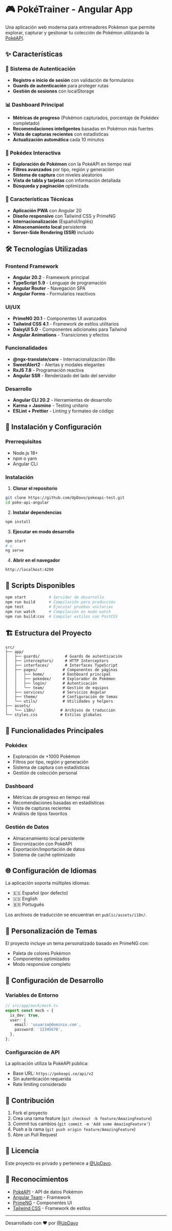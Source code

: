 # 🎮 PokéTrainer - Angular App

Una aplicación web moderna para entrenadores Pokémon que permite explorar, capturar y gestionar tu colección de Pokémon utilizando la [PokéAPI](https://pokeapi.co/).

## ✨ Características

### 🔐 Sistema de Autenticación
- **Registro e inicio de sesión** con validación de formularios
- **Guards de autenticación** para proteger rutas
- **Gestión de sesiones** con localStorage

### 📊 Dashboard Principal
- **Métricas de progreso** (Pokémon capturados, porcentaje de Pokédex completado)
- **Recomendaciones inteligentes** basadas en Pokémon más fuertes
- **Vista de capturas recientes** con estadísticas
- **Actualización automática** cada 10 minutos

### 🎯 Pokédex Interactiva
- **Exploración de Pokémon** con la PokéAPI en tiempo real
- **Filtros avanzados** por tipo, región y generación
- **Sistema de captura** con niveles aleatorios
- **Vista de tabla y tarjetas** con información detallada
- **Búsqueda y paginación** optimizada

### 📱 Características Técnicas
- **Aplicación PWA** con Angular 20
- **Diseño responsivo** con Tailwind CSS y PrimeNG
- **Internacionalización** (Español/Inglés)
- **Almacenamiento local** persistente
- **Server-Side Rendering (SSR)** incluido

## 🛠️ Tecnologías Utilizadas

### Frontend Framework
- **Angular 20.2** - Framework principal
- **TypeScript 5.9** - Lenguaje de programación
- **Angular Router** - Navegación SPA
- **Angular Forms** - Formularios reactivos

### UI/UX
- **PrimeNG 20.1** - Componentes UI avanzados
- **Tailwind CSS 4.1** - Framework de estilos utilitarios
- **DaisyUI 5.0** - Componentes adicionales para Tailwind
- **Angular Animations** - Transiciones y efectos

### Funcionalidades
- **@ngx-translate/core** - Internacionalización i18n
- **SweetAlert2** - Alertas y modales elegantes
- **RxJS 7.8** - Programación reactiva
- **Angular SSR** - Renderizado del lado del servidor

### Desarrollo
- **Angular CLI 20.2** - Herramientas de desarrollo
- **Karma + Jasmine** - Testing unitario
- **ESLint + Prettier** - Linting y formateo de código

## 🚀 Instalación y Configuración

### Prerrequisitos
- Node.js 18+ 
- npm o yarn
- Angular CLI

### Instalación

1. **Clonar el repositorio**
```bash
git clone https://github.com/UpDavo/pokeapi-test.git
cd poke-api-angular
```

2. **Instalar dependencias**
```bash
npm install
```

3. **Ejecutar en modo desarrollo**
```bash
npm start
# o
ng serve
```

4. **Abrir en el navegador**
```
http://localhost:4200
```

## 📝 Scripts Disponibles

```bash
npm start          # Servidor de desarrollo
npm run build      # Compilación para producción
npm test           # Ejecutar pruebas unitarias
npm run watch      # Compilación en modo watch
npm run build:css  # Compilar estilos con PostCSS
```

## 🏗️ Estructura del Proyecto

```
src/
├── app/
│   ├── guards/           # Guards de autenticación
│   ├── interceptors/     # HTTP Interceptors
│   ├── interfaces/       # Interfaces TypeScript
│   ├── pages/           # Componentes de páginas
│   │   ├── home/        # Dashboard principal
│   │   ├── pokedex/     # Explorador de Pokémon
│   │   ├── login/       # Autenticación
│   │   └── team/        # Gestión de equipos
│   ├── services/        # Servicios Angular
│   ├── theme/           # Configuración de temas
│   └── utils/           # Utilidades y helpers
├── assets/
│   └── i18n/           # Archivos de traducción
└── styles.css          # Estilos globales
```

## 🎯 Funcionalidades Principales

### Pokédex
- Exploración de +1000 Pokémon
- Filtros por tipo, región y generación
- Sistema de captura con estadísticas
- Gestión de colección personal

### Dashboard
- Métricas de progreso en tiempo real
- Recomendaciones basadas en estadísticas
- Vista de capturas recientes
- Análisis de tipos favoritos

### Gestión de Datos
- Almacenamiento local persistente
- Sincronización con PokéAPI
- Exportación/Importación de datos
- Sistema de caché optimizado

## 🌐 Configuración de Idiomas

La aplicación soporta múltiples idiomas:
- 🇪🇸 Español (por defecto)
- 🇺🇸 English
- 🇧🇷 Português

Los archivos de traducción se encuentran en `public/assets/i18n/`.

## 🎨 Personalización de Temas

El proyecto incluye un tema personalizado basado en PrimeNG con:
- Paleta de colores Pokémon
- Componentes optimizados
- Modo responsive completo

## 🔧 Configuración de Desarrollo

### Variables de Entorno
```typescript
// src/app/mock/mock.ts
export const mock = {
  is_dev: true,
  user: {
    email: 'usuario@dominio.com',
    password: '12345678',
  },
};
```

### Configuración de API
La aplicación utiliza la PokéAPI pública:
- Base URL: `https://pokeapi.co/api/v2`
- Sin autenticación requerida
- Rate limiting considerado

## 🤝 Contribución

1. Fork el proyecto
2. Crea una rama feature (`git checkout -b feature/AmazingFeature`)
3. Commit tus cambios (`git commit -m 'Add some AmazingFeature'`)
4. Push a la rama (`git push origin feature/AmazingFeature`)
5. Abre un Pull Request

## 📄 Licencia

Este proyecto es privado y pertenece a [@UpDavo](https://github.com/UpDavo).

## 🙏 Reconocimientos

- [PokéAPI](https://pokeapi.co/) - API de datos Pokémon
- [Angular Team](https://angular.io/) - Framework
- [PrimeNG](https://primeng.org/) - Componentes UI
- [Tailwind CSS](https://tailwindcss.com/) - Framework de estilos

---

Desarrollado con ❤️ por [@UpDavo](https://github.com/UpDavo)
